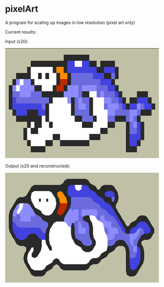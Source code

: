 # pixelArt
A program for scaling up images in low resolution (pixel art only)

Current results:

Input (x20):

<img src="input(x20).png" width="840" height="360"/>


Output (x20 and reconstructed):

<img src="cell_image.png" width="840" height="360"/>
